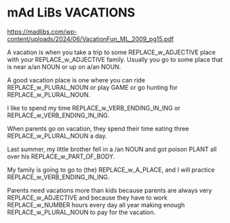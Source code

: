 # mAd LiBs VACATIONS
https://madlibs.com/wp-content/uploads/2024/06/VacationFun_ML_2009_pg15.pdf

A vacation is when you take a trip to some REPLACE_w_ADJECTIVE place
with your REPLACE_w_ADJECTIVE family. Usually you go to some place
that is near a/an NOUN or up on a/an NOUN.

A good vacation place is one where you can ride REPLACE_w_PLURAL_NOUN
or play GAME or go hunting for REPLACE_w_PLURAL_NOUN.

I like to spend my time REPLACE_w_VERB_ENDING_IN_ING or REPLACE_w_VERB_ENDING_IN_ING.

When parents go on vacation, they spend their time eating
three REPLACE_w_PLURAL_NOUN a day.

Last summer, my little brother fell in a /an NOUN and
got poison PLANT all over his REPLACE_w_PART_OF_BODY.

My family is going to go to (the) REPLACE_w_A_PLACE,
and I will practice REPLACE_w_VERB_ENDING_IN_ING.

Parents need vacations more than kids because parents
are always very REPLACE_w_ADJECTIVE and because they have
to work REPLACE_w_NUMBER hours every day all year
making enough REPLACE_w_PLURAL_NOUN 
to pay for the vacation.

